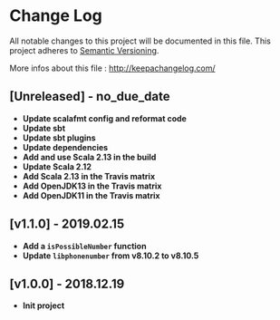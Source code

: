 # Change Log
All notable changes to this project will be documented in this file.
This project adheres to [Semantic Versioning](http://semver.org/).

More infos about this file : http://keepachangelog.com/

## [Unreleased] - no_due_date

- **Update scalafmt config and reformat code**
- **Update sbt**
- **Update sbt plugins**
- **Update dependencies**
- **Add and use Scala 2.13 in the build**
- **Update Scala 2.12**
- **Add Scala 2.13 in the Travis matrix**
- **Add OpenJDK13 in the Travis matrix**
- **Add OpenJDK11 in the Travis matrix**

## [v1.1.0] - 2019.02.15

- **Add a `isPossibleNumber` function**
- **Update `libphonenumber` from v8.10.2 to v8.10.5**

## [v1.0.0] - 2018.12.19

- **Init project**